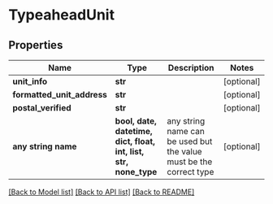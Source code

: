 # TypeaheadUnit


## Properties
Name | Type | Description | Notes
------------ | ------------- | ------------- | -------------
**unit_info** | **str** |  | [optional] 
**formatted_unit_address** | **str** |  | [optional] 
**postal_verified** | **str** |  | [optional] 
**any string name** | **bool, date, datetime, dict, float, int, list, str, none_type** | any string name can be used but the value must be the correct type | [optional]

[[Back to Model list]](../README.md#documentation-for-models) [[Back to API list]](../README.md#documentation-for-api-endpoints) [[Back to README]](../README.md)


